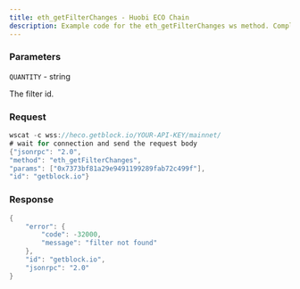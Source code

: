 ```yaml
---
title: eth_getFilterChanges - Huobi ECO Chain
description: Example code for the eth_getFilterChanges ws method. Сomplete guide on how to use eth_getFilterChanges ws in GetBlock.io Web3 documentation.
---
```


### Parameters


`QUANTITY` - string

The filter id.

### Request

``` java
wscat -c wss://heco.getblock.io/YOUR-API-KEY/mainnet/ 
# wait for connection and send the request body 
{"jsonrpc": "2.0",
"method": "eth_getFilterChanges",
"params": ["0x7373bf81a29e9491199289fab72c499f"],
"id": "getblock.io"}
```

###  Response

``` java
{
    "error": {
        "code": -32000,
        "message": "filter not found"
    },
    "id": "getblock.io",
    "jsonrpc": "2.0"
}
```


